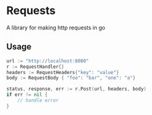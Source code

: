 # Requests #

A library for making http requests in go

## Usage ##

```go
url := "http://localhost:8080"
r := RequestHandler{}
headers := RequestHeaders{"key": "value"}
body := RequestBody { "foo": "bar", "one": "a"}

status, response, err := r.Post(url, headers, body)
if err != nil {
	// handle error
}
```
